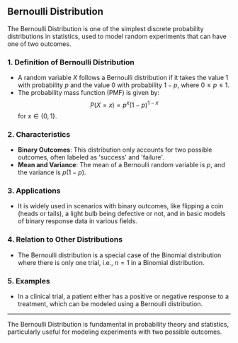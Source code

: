 ## Bernoulli Distribution

The Bernoulli Distribution is one of the simplest discrete probability distributions in statistics, used to model random experiments that can have one of two outcomes.

### 1. **Definition of Bernoulli Distribution**
- A random variable $X$ follows a Bernoulli distribution if it takes the value 1 with probability $p$ and the value 0 with probability $1-p$, where $0 \leq p \leq 1$.
- The probability mass function (PMF) is given by:
  $$ P(X = x) = p^x(1-p)^{1-x} $$
  for $x \in \{0, 1\}$.

### 2. **Characteristics**
- **Binary Outcomes**: This distribution only accounts for two possible outcomes, often labeled as 'success' and 'failure'.
- **Mean and Variance**: The mean of a Bernoulli random variable is $p$, and the variance is $p(1-p)$.

### 3. **Applications**
- It is widely used in scenarios with binary outcomes, like flipping a coin (heads or tails), a light bulb being defective or not, and in basic models of binary response data in various fields.

### 4. **Relation to Other Distributions**
- The Bernoulli distribution is a special case of the Binomial distribution where there is only one trial, i.e., $n=1$ in a Binomial distribution.

### 5. **Examples**
- In a clinical trial, a patient either has a positive or negative response to a treatment, which can be modeled using a Bernoulli distribution.

---

The Bernoulli Distribution is fundamental in probability theory and statistics, particularly useful for modeling experiments with two possible outcomes.
